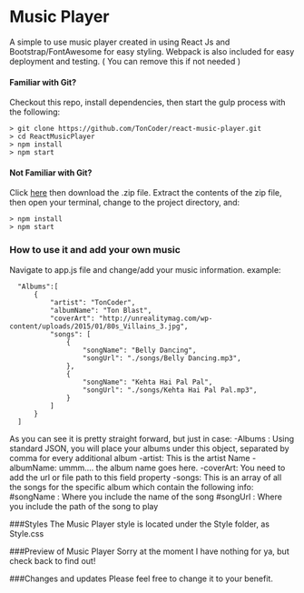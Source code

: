 # Music Player

A simple to use music player created in using React Js and Bootstrap/FontAwesome for easy styling. 
Webpack is also included for easy deployment and testing. ( You can remove this if not needed )

#### Familiar with Git?
Checkout this repo, install dependencies, then start the gulp process with the following:

```
> git clone https://github.com/TonCoder/react-music-player.git
> cd ReactMusicPlayer
> npm install
> npm start
```

#### Not Familiar with Git?
Click [here](https://github.com/TonCoder/react-music-player/archive/master.zip) then download the .zip file.  Extract the contents of the zip file, then open your terminal, change to the project directory, and:

```
> npm install
> npm start
```
### How to use it and add your own music
Navigate to app.js file and change/add your music information. example:

```
  "Albums":[
      {               
          "artist": "TonCoder",
          "albumName": "Ton Blast",
          "coverArt": "http://unrealitymag.com/wp-content/uploads/2015/01/80s_Villains_3.jpg",
          "songs": [
              {
                  "songName": "Belly Dancing",
                  "songUrl": "./songs/Belly Dancing.mp3",
              },
              {
                  "songName": "Kehta Hai Pal Pal",
                  "songUrl": "./songs/Kehta Hai Pal Pal.mp3",
              }
          ]
      }
  ]
```

As you can see it is pretty straight forward, but just in case:
-Albums :
  Using standard JSON, you will place your albums under this object, separated by comma for every additional album
-artist:
  This is the artist Name
-albumName:
  ummm.... the album name goes here.
-coverArt:
  You need to add the url or file path to this field property
-songs:
  This is an array of all the songs for the specific album which contain the following info:
     #songName :  Where you include the name of the song
     #songUrl : Where you include the path of the song to play
   
   
###Styles
The Music Player style is located under the Style folder, as Style.css


###Preview of Music Player
Sorry at the moment I have nothing for ya, but check back to find out!

###Changes and updates
Please feel free to change it to your benefit.
